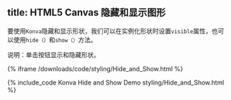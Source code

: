 title: HTML5 Canvas 隐藏和显示图形
---
要使用`Konva`隐藏和显示形状，我们可以在实例化形状时设置`visible`属性，也可以使用`hide（）`和`show（）`方法。


说明：单击按钮显示和隐藏形状。  
 



{% iframe /downloads/code/styling/Hide_and_Show.html %}

{% include_code Konva Hide and Show Demo styling/Hide_and_Show.html %}